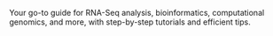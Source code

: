Your go-to guide for RNA-Seq analysis, bioinformatics, computational genomics, and more, with step-by-step tutorials and efficient tips.
